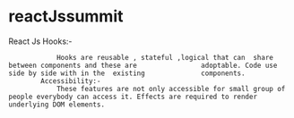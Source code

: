 # reactJssummit

React Js
                          Hooks:-

				Hooks are reusable , stateful ,logical that can  share 				between components and these are 				adoptable. Code use side by side with in the  existing 				components.
			Accessibility:-
				These features are not only accessible for small group of people everybody can access it. Effects are required to render underlying DOM elements.

